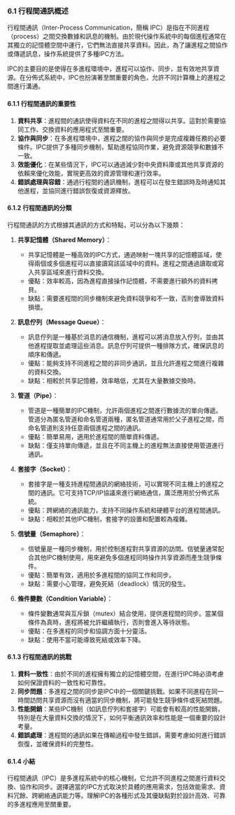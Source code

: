 ### 6.1 行程間通訊概述

行程間通訊（Inter-Process Communication，簡稱 IPC）是指在不同進程（process）之間交換數據和訊息的機制。由於現代操作系統中的每個進程通常在其獨立的記憶體空間中運行，它們無法直接共享資料。因此，為了讓進程之間協作或傳遞訊息，操作系統提供了多種IPC方法。

IPC的主要目的是使得在多進程環境中，進程可以協作、同步，並有效地共享資源。在分佈式系統中，IPC也扮演著至關重要的角色，允許不同計算機上的進程之間進行溝通。

#### 6.1.1 行程間通訊的重要性

1. **資料共享**：進程間的通訊使得資料在不同的進程之間得以共享。這對於需要協同工作、交換資料的應用程式至關重要。
2. **協作與同步**：在多進程環境中，進程之間的協作與同步是完成複雜任務的必要條件。IPC提供了多種同步機制，幫助進程協同作業，避免資源競爭和數據不一致。
3. **效能優化**：在某些情況下，IPC可以通過減少對中央資料庫或其他共享資源的依賴來優化效能，實現更高效的資源管理和運行效率。
4. **錯誤處理與容錯**：通過行程間的通訊機制，進程可以在發生錯誤時及時通知其他進程，並協同進行錯誤恢復或資源釋放。

#### 6.1.2 行程間通訊的分類

行程間通訊的方式根據其通訊的方式和特點，可以分為以下幾類：

1. **共享記憶體（Shared Memory）**：
   - 共享記憶體是一種高效的IPC方式，通過映射一塊共享的記憶體區域，使得兩個或多個進程可以直接讀寫該區域中的資料。進程之間通過讀取或寫入共享區域來進行資料交換。
   - 優點：效率較高，因為進程直接操作記憶體，不需要進行額外的資料拷貝。
   - 缺點：需要進程間的同步機制來避免資料競爭和不一致，否則會導致資料損壞。

2. **訊息佇列（Message Queue）**：
   - 訊息佇列是一種基於消息的通信機制，進程可以將消息放入佇列，並由其他進程提取並處理這些消息。訊息佇列可提供一種排隊方式，確保訊息的順序和傳遞。
   - 優點：能夠支持不同進程之間的非同步通訊，並且允許進程之間進行複雜的資料交換。
   - 缺點：相較於共享記憶體，效率略低，尤其在大量數據交換時。

3. **管道（Pipe）**：
   - 管道是一種簡單的IPC機制，允許兩個進程之間進行數據流的單向傳遞。管道分為匿名管道和命名管道兩種，匿名管道通常用於父子進程之間，而命名管道則支持任意兩個進程之間的通訊。
   - 優點：簡單易用，適用於進程間的簡單資料傳遞。
   - 缺點：僅支持單向傳遞，並且在不同主機上的進程無法直接使用管道進行通訊。

4. **套接字（Socket）**：
   - 套接字是一種支持進程間通訊的網絡技術，可以實現不同主機上的進程之間的通訊。它可支持TCP/IP協議來進行網絡通信，廣泛應用於分佈式系統。
   - 優點：跨網絡的通訊能力，支持不同操作系統和硬體平台的進程間通訊。
   - 缺點：相較於其他IPC機制，套接字的設置和配置較為複雜。

5. **信號量（Semaphore）**：
   - 信號量是一種同步機制，用於控制進程對共享資源的訪問。信號量通常配合其他IPC機制使用，用來避免多個進程同時操作共享資源而產生競爭條件。
   - 優點：簡單有效，適用於多進程間的協同工作和同步。
   - 缺點：需要小心管理，避免死結（deadlock）情況的發生。

6. **條件變數（Condition Variable）**：
   - 條件變數通常與互斥鎖（mutex）結合使用，提供進程間的同步。當某個條件為真時，進程將被允許繼續執行，否則會進入等待狀態。
   - 優點：在多進程的同步和協調方面十分靈活。
   - 缺點：使用不當可能導致死結或效率下降。

#### 6.1.3 行程間通訊的挑戰

1. **資料一致性**：由於不同的進程擁有獨立的記憶體空間，在進行IPC時必須考慮如何保證資料的一致性和可靠性。
2. **同步問題**：多進程之間的同步是IPC中的一個關鍵挑戰。如果不同進程在同一時間訪問共享資源而沒有適當的同步機制，將可能發生競爭條件或死結問題。
3. **性能開銷**：某些IPC機制（如訊息佇列和套接字）可能會有較高的性能開銷，特別是在大量資料交換的情況下，如何平衡通訊效率和性能是一個重要的設計考量。
4. **錯誤處理**：進程間的通訊如果在傳輸過程中發生錯誤，需要考慮如何進行錯誤恢復，並確保資料的完整性。

#### 6.1.4 小結

行程間通訊（IPC）是多進程系統中的核心機制，它允許不同進程之間進行資料交換、協作和同步。選擇適當的IPC方式取決於具體的應用需求，包括效能需求、資料冗餘、跨網絡通訊能力等。理解IPC的各種形式及其優缺點對於設計高效、可靠的多進程應用至關重要。